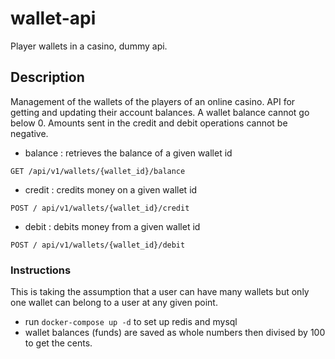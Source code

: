 # wallet-api
Player wallets in a casino, dummy api.

## Description
Management of the wallets of the players of an online casino. API for getting and updating their account balances.
A wallet balance cannot go below 0. Amounts sent in the credit and debit operations cannot be negative.
- balance : retrieves the balance of a given wallet id
```
GET /api/v1/wallets/{wallet_id}/balance
```
- credit : credits money on a given wallet id
```
POST / api/v1/wallets/{wallet_id}/credit
```
- debit : debits money from a given wallet id
```
POST / api/v1/wallets/{wallet_id}/debit
```

### Instructions
This is taking the assumption that a user can have many wallets but only one wallet can belong to a user at any given point.

- run `docker-compose up -d` to set up redis and mysql
- wallet balances (funds) are saved as whole numbers then divised by 100 to get the cents.
